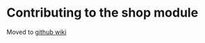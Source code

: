 # Contributing to the shop module

Moved to [github wiki](https://github.com/burnbright/silverstripe-shop/wiki/Contributing)